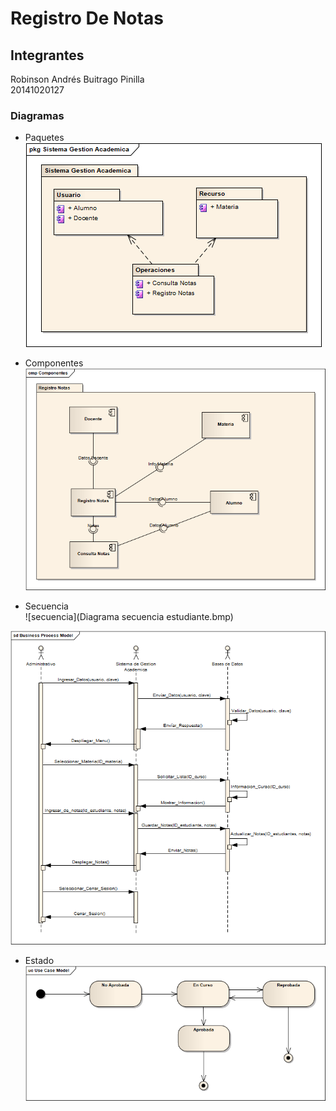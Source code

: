 # Registro De Notas
## Integrantes  
Robinson Andrés Buitrago Pinilla  
20141020127  


### Diagramas  
- Paquetes  
![paquetes](paquetes.png)  

- Componentes  
![componentes](Componentes.png)  

- Secuencia  
![secuencia](Diagrama secuencia estudiante.bmp)  
 
![secuencia2](Diagrama%20Secuencia%20Administrativos.bmp)  

- Estado
![estado](estados.bmp)






